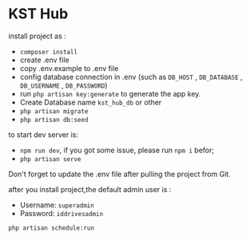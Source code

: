 # KST Hub
 
install project as :
- `composer install`
- create .env file
- copy .env.example to .env file
- config database connection in .env (such as `DB_HOST` , `DB_DATABASE` , `DB_USERNAME` , `DB_PASSWORD`)
- run `php artisan key:generate` to generate the app key.
- Create Database name `kst_hub_db` or other
- `php artisan migrate`
- `php artisan db:seed`

to start dev server is:
- `npm run dev`, if you got some issue, please run `npm i` befor;
- `php artisan serve`

Don't forget to update the .env file after pulling the project from Git.

after you install project,the default admin user is : 
- Username: `superadmin`
- Password: `iddrivesadmin`


`php artisan schedule:run`
